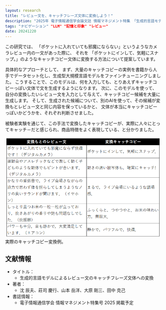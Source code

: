 ```yaml
---
layout: research
title: "レビュー文を、キャッチフレーズ文体に変換しよう！"
description: "2025年 電子情報通信学会論文誌 情報マネジメント特集 「生成的言語モデルによるレビュー文のキャッチフレーズ文体への変換」"
tags: "ナビゲーション" "LLM" "記憶と印象" "レビュー"
date: 20241220
---
```


この研究では、
「ポケットに入れていても邪魔にならない」というようなカメラレビュー内の一文があった際に、
それを
「ポケットにインして、気軽にスナップ。」のようなキャッチコピー文体に変換する方法について提案しています。

具体的なアプローチとして、
まず、大量のキャッチコピーの実例を書籍から人手でデータセット化し、生成型大規模言語モデルをファインチューニングしました。
こうすることで、このモデルは、何を入力しても、とりあえずキャッチコピーっぽい文体で文を生成するようになります。
次に、このモデルを使って、自分の変換したいレビュー文を入力として与えて、キャッチコピー候補を大量に生成します。
そして、生成された候補について、別のAIを使って、その候補が変換もとレビュー文と同じ内容を保っているかと、
文体が本当にキャッチコピーっぽいかどうかを、それぞれ判断させました。

被験者実験を通じて、この手法で変換したキャッチコピーが、実際に人々にとってキャッチ－だと感じられ、商品特徴をよく表現している、と分かりました。

![図](/assets/img/researches/shen2025/shen1.png "実際のキャッチコピー変換例")
実際のキャッチコピー変換例。



## 文献情報
- タイトル：
    - 生成的言語モデルによるレビュー文のキャッチフレーズ文体への変換
- 著者：
    - 沈 辰夫、莊司 慶行、山本 岳洋、大原 剛三、田中 克己
- 書誌情報：
    - 電子情報通信学会 情報マネジメント特集号 2025 掲載予定
